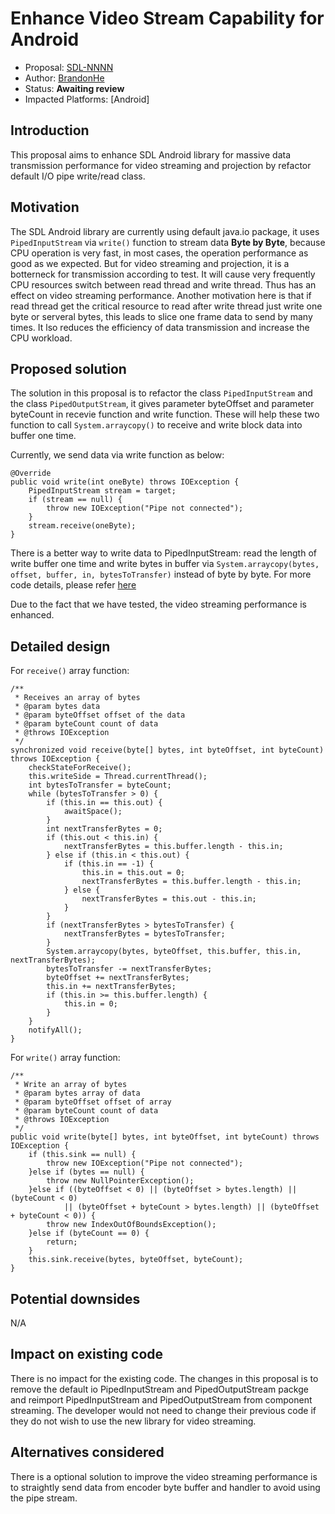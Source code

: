 # Enhance Video Stream Capability for Android

* Proposal: [SDL-NNNN](NNNN-android-enhance-video-stream-capability.md)
* Author: [BrandonHe](https://github.com/BrandonHe)
* Status: **Awaiting review**
* Impacted Platforms: [Android]

## Introduction

This proposal aims to enhance SDL Android library for massive data transmission performance for video streaming and projection by refactor default I/O pipe write/read class.

## Motivation

The SDL Android library are currently using default java.io package, it uses `PipedInputStream` via `write()` function to stream data **Byte by Byte**, because CPU operation is very fast, in most cases, the operation performance as good as we expected. But for video streaming and projection, it is a botterneck for transmission according to test. It will cause very frequently CPU resources switch between read thread and write thread. Thus has an effect on video streaming performance. Another motivation here is that if read thread get the critical resource to read after write thread just write one byte or serveral bytes, this leads to slice one frame data to send by many times. It lso reduces the efficiency of data transmission and increase the CPU workload.

## Proposed solution

The solution in this proposal is to refactor the class `PipedInputStream` and  the class `PipedOutputStream`, it gives parameter byteOffset and parameter byteCount in recevie function and write function. These will help these two function to call `System.arraycopy()` to receive and write block data into buffer one time.

Currently, we send data via write function as below:

```
@Override
public void write(int oneByte) throws IOException {
    PipedInputStream stream = target;
    if (stream == null) {
        throw new IOException("Pipe not connected");
    }
    stream.receive(oneByte);
}
```

There is a better way to write data to PipedInputStream: read the length of write buffer one time and write bytes in buffer via `System.arraycopy(bytes, offset, buffer, in, bytesToTransfer)` instead of byte by byte. For more code details, please refer [here](http://grepcode.com/file/repository.grepcode.com/java/root/jdk/openjdk/6-b14/java/io/PipedInputStream.java#226)

Due to the fact that we have tested, the video streaming performance is enhanced.

## Detailed design

For `receive()` array function:
```
/**
 * Receives an array of bytes
 * @param bytes data
 * @param byteOffset offset of the data
 * @param byteCount count of data
 * @throws IOException
 */
synchronized void receive(byte[] bytes, int byteOffset, int byteCount) throws IOException {
    checkStateForReceive();
    this.writeSide = Thread.currentThread();
    int bytesToTransfer = byteCount;
    while (bytesToTransfer > 0) {
        if (this.in == this.out) {
            awaitSpace();
        }
        int nextTransferBytes = 0;
        if (this.out < this.in) {
            nextTransferBytes = this.buffer.length - this.in;
        } else if (this.in < this.out) {
            if (this.in == -1) {
                this.in = this.out = 0;
                nextTransferBytes = this.buffer.length - this.in;
            } else {
                nextTransferBytes = this.out - this.in;
            }
        }
        if (nextTransferBytes > bytesToTransfer) {
            nextTransferBytes = bytesToTransfer;
        }
        System.arraycopy(bytes, byteOffset, this.buffer, this.in, nextTransferBytes);
        bytesToTransfer -= nextTransferBytes;
        byteOffset += nextTransferBytes;
        this.in += nextTransferBytes;
        if (this.in >= this.buffer.length) {
            this.in = 0;
        }
    }
    notifyAll();
}
```

For `write()` array function:
```
/**
 * Write an array of bytes
 * @param bytes array of data
 * @param byteOffset offset of array
 * @param byteCount count of data
 * @throws IOException
 */
public void write(byte[] bytes, int byteOffset, int byteCount) throws IOException {
    if (this.sink == null) {
        throw new IOException("Pipe not connected");
    }else if (bytes == null) {
        throw new NullPointerException();
    }else if ((byteOffset < 0) || (byteOffset > bytes.length) || (byteCount < 0)
            || (byteOffset + byteCount > bytes.length) || (byteOffset + byteCount < 0)) {
        throw new IndexOutOfBoundsException();
    }else if (byteCount == 0) {
        return;
    }
    this.sink.receive(bytes, byteOffset, byteCount);
}

```

## Potential downsides

N/A

## Impact on existing code

There is no impact for the existing code. The changes in this proposal is to remove the default io PipedInputStream and PipedOutputStream packge and reimport PipedInputStream and PipedOutputStream from component streaming. The developer would not need to change their previous code if they do not wish to use the new library for video streaming.
 
## Alternatives considered

There is a optional solution to improve the video streaming performance is to straightly send data from encoder byte buffer and handler to avoid using the pipe stream.
